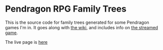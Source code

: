 # Pendragon RPG Family Trees

This is the source code for family trees generated for some Pendragon games I'm in. It goes along with [the wiki](https://pendragon-heritage.fandom.com/wiki/Pendragon_Heritage_Wiki), and includes info on [the streamed game](https://www.twitch.tv/littlerowangrove).

The live page is [here](https://reakain.github.io/PendragonFamilyTrees/)

